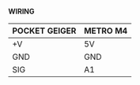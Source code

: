 **WIRING**

| **POCKET GEIGER**  | **METRO M4** |
| ------------- | ------------- |
| +V  | 5V  |
| GND | GND  |
| SIG | A1  |
